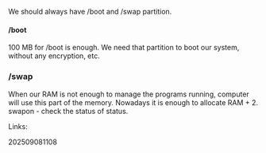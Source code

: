 We should always have /boot and /swap partition.

#### /boot
100 MB for /boot is enough. We need that partition to boot our system, without any encryption, etc.

### /swap
When our RAM is not enough to manage the programs running, computer will use this part of the memory. Nowadays it is enough to allocate RAM + 2.
swapon - check the status of status.


Links:

202509081108

